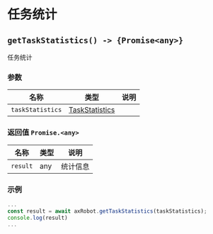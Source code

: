 ﻿# 任务统计

## `getTaskStatistics() -> {Promise<any>}`

任务统计

### 参数

| 名称         | 类型   | 说明               |
| ------------ | ------ | ------------------ |
| `taskStatistics` | [TaskStatistics](#/Define-TaskStatistics) |  |

### 返回值 `Promise.<any>`

| 名称      | 类型 | 说明     |
| --------- | ---- | -------- |
| `result` | any  | 统计信息 |

### 示例

```typescript
...
const result = await axRobot.getTaskStatistics(taskStatistics);
console.log(result)
...
```
